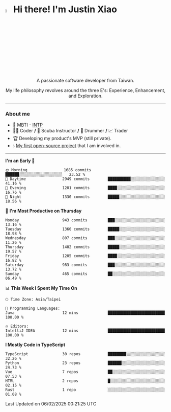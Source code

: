 # <img src="https://media.giphy.com/media/hvRJCLFzcasrR4ia7z/giphy.gif" width="5%">Hi there! I'm Justin Xiao
<p align="center">A passionate software developer from Taiwan.  </p>
<p align="center">My life philosophy revolves around the three E's: Experience, Enhancement, and Exploration.</p>

---
### About me
- 👀 MBTI - [INTP](https://www.16personalities.com/intp-personality)
- 👨‍💻 Coder **/** 🤿 Scuba Instructor **/** 🥁 Drummer **/** 📈 Trader
- 🏆 Developing my product's MVP (still private).
- 💧 [My first open-source project](https://github.com/Game-as-a-Service/Game-Lobby-Web) that I am involved in.

---
<!--START_SECTION:waka-->
**I'm an Early 🐤** 

```text
🌞 Morning                1685 commits        ██████░░░░░░░░░░░░░░░░░░░   23.52 % 
🌆 Daytime                2949 commits        ██████████░░░░░░░░░░░░░░░   41.16 % 
🌃 Evening                1201 commits        ████░░░░░░░░░░░░░░░░░░░░░   16.76 % 
🌙 Night                  1330 commits        █████░░░░░░░░░░░░░░░░░░░░   18.56 % 
```
📅 **I'm Most Productive on Thursday** 

```text
Monday                   943 commits         ███░░░░░░░░░░░░░░░░░░░░░░   13.16 % 
Tuesday                  1360 commits        █████░░░░░░░░░░░░░░░░░░░░   18.98 % 
Wednesday                807 commits         ███░░░░░░░░░░░░░░░░░░░░░░   11.26 % 
Thursday                 1402 commits        █████░░░░░░░░░░░░░░░░░░░░   19.57 % 
Friday                   1205 commits        ████░░░░░░░░░░░░░░░░░░░░░   16.82 % 
Saturday                 983 commits         ███░░░░░░░░░░░░░░░░░░░░░░   13.72 % 
Sunday                   465 commits         ██░░░░░░░░░░░░░░░░░░░░░░░   06.49 % 
```


📊 **This Week I Spent My Time On** 

```text
🕑︎ Time Zone: Asia/Taipei

💬 Programming Languages: 
Java                     12 mins             █████████████████████████   100.00 % 

🔥 Editors: 
IntelliJ IDEA            12 mins             █████████████████████████   100.00 % 
```

**I Mostly Code in TypeScript** 

```text
TypeScript               30 repos            ████████░░░░░░░░░░░░░░░░░   32.26 % 
Python                   23 repos            ██████░░░░░░░░░░░░░░░░░░░   24.73 % 
Vue                      7 repos             ██░░░░░░░░░░░░░░░░░░░░░░░   07.53 % 
HTML                     2 repos             █░░░░░░░░░░░░░░░░░░░░░░░░   02.15 % 
Rust                     1 repo              ░░░░░░░░░░░░░░░░░░░░░░░░░   01.08 % 
```




 Last Updated on 06/02/2025 00:21:25 UTC
<!--END_SECTION:waka-->
